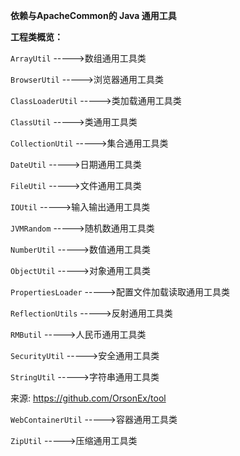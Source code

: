 **依赖与ApacheCommon的 Java 通用工具**

**工程类概览：**

`ArrayUtil`  ----->数组通用工具类

`BrowserUtil` ----->浏览器通用工具类

`ClassLoaderUtil` ----->类加载通用工具类

`ClassUtil` ----->类通用工具类

`CollectionUtil` ----->集合通用工具类

`DateUtil` ----->日期通用工具类

`FileUtil` ----->文件通用工具类

`IOUtil` ----->输入输出通用工具类

`JVMRandom` ----->随机数通用工具类

`NumberUtil` ----->数值通用工具类

`ObjectUtil` ----->对象通用工具类

`PropertiesLoader` ----->配置文件加载读取通用工具类

`ReflectionUtils` ----->反射通用工具类

`RMButil` ----->人民币通用工具类

`SecurityUtil` ----->安全通用工具类

`StringUtil` ----->字符串通用工具类

来源: https://github.com/OrsonEx/tool




`WebContainerUtil` ----->容器通用工具类

`ZipUtil` ----->压缩通用工具类
